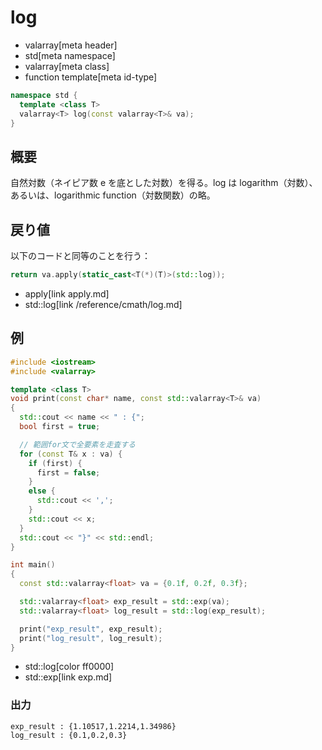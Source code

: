 # log
* valarray[meta header]
* std[meta namespace]
* valarray[meta class]
* function template[meta id-type]

```cpp
namespace std {
  template <class T>
  valarray<T> log(const valarray<T>& va);
}
```

## 概要
自然対数（ネイピア数 e を底とした対数）を得る。log は logarithm（対数）、あるいは、logarithmic function（対数関数）の略。


## 戻り値
以下のコードと同等のことを行う：

```cpp
return va.apply(static_cast<T(*)(T)>(std::log));
```
* apply[link apply.md]
* std::log[link /reference/cmath/log.md]


## 例
```cpp example
#include <iostream>
#include <valarray>

template <class T>
void print(const char* name, const std::valarray<T>& va)
{
  std::cout << name << " : {";
  bool first = true;

  // 範囲for文で全要素を走査する
  for (const T& x : va) {
    if (first) {
      first = false;
    }
    else {
      std::cout << ',';
    }
    std::cout << x;
  }
  std::cout << "}" << std::endl;
}

int main()
{
  const std::valarray<float> va = {0.1f, 0.2f, 0.3f};

  std::valarray<float> exp_result = std::exp(va);
  std::valarray<float> log_result = std::log(exp_result);

  print("exp_result", exp_result);
  print("log_result", log_result);
}
```
* std::log[color ff0000]
* std::exp[link exp.md]

### 出力
```
exp_result : {1.10517,1.2214,1.34986}
log_result : {0.1,0.2,0.3}
```


